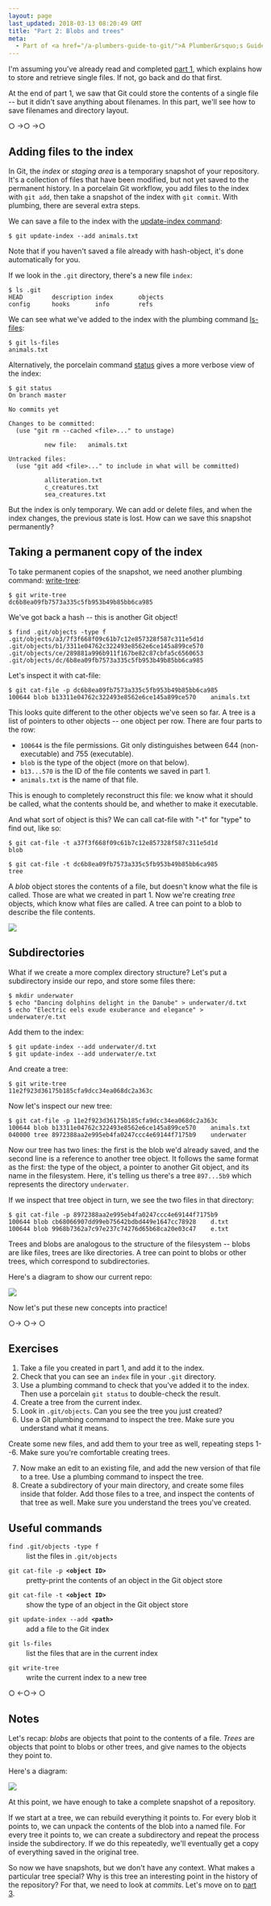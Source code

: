 ```yaml
---
layout: page
last_updated: 2018-03-13 08:20:49 GMT
title: "Part 2: Blobs and trees"
meta:
  - Part of <a href="/a-plumbers-guide-to-git/">A Plumber&rsquo;s Guide to Git</a>
---
```


I'm assuming you've already read and completed [part 1][part 1], which explains how to store and retrieve single files.
If not, go back and do that first.

At the end of part 1, we saw that Git could store the contents of a single file -- but it didn't save anything about filenames.
In this part, we'll see how to save filenames and directory layout.

[part 1]: /a-plumbers-guide-to-git/1-the-git-object-store/

<div class="post__separator" aria-hidden="true">&#9675; &#8594;&#9675; &#8594;&#9675;</div>

## Adding files to the index

In Git, the *index* or *staging area* is a temporary snapshot of your repository.
It's a collection of files that have been modified, but not yet saved to the permanent history.
In a porcelain Git workflow, you add files to the index with `git add`, then take a snapshot of the index with `git commit`.
With plumbing, there are several extra steps.

We can save a file to the index with the [update-index command][git-update-index]:

```console
$ git update-index --add animals.txt
```

Note that if you haven't saved a file already with hash-object, it's done automatically for you.

If we look in the `.git` directory, there's a new file `index`:

```console
$ ls .git
HEAD        description index       objects
config      hooks       info        refs
```

We can see what we've added to the index with the plumbing command [ls-files][git-ls-files]:

```console
$ git ls-files
animals.txt
```

Alternatively, the porcelain command [status][git-status] gives a more verbose view of the index:

```console
$ git status
On branch master

No commits yet

Changes to be committed:
  (use "git rm --cached <file>..." to unstage)

	      new file:   animals.txt

Untracked files:
  (use "git add <file>..." to include in what will be committed)

	      alliteration.txt
	      c_creatures.txt
	      sea_creatures.txt

```

But the index is only temporary.
We can add or delete files, and when the index changes, the previous state is lost.
How can we save this snapshot permanently?

[git-update-index]: https://www.git-scm.com/docs/git-update-index
[git-ls-files]: https://www.git-scm.com/docs/git-ls-files
[git-status]: https://www.git-scm.com/docs/git-status

## Taking a permanent copy of the index

To take permanent copies of the snapshot, we need another plumbing command: [write-tree][git-write-tree]:

```console
$ git write-tree
dc6b8ea09fb7573a335c5fb953b49b85bb6ca985
```

We've got back a hash -- this is another Git object!

```console
$ find .git/objects -type f
.git/objects/a3/7f3f668f09c61b7c12e857328f587c311e5d1d
.git/objects/b1/3311e04762c322493e8562e6ce145a899ce570
.git/objects/ce/289881a996b911f167be82c87cbfa5c6560653
.git/objects/dc/6b8ea09fb7573a335c5fb953b49b85bb6ca985
```

Let's inspect it with cat-file:

```console
$ git cat-file -p dc6b8ea09fb7573a335c5fb953b49b85bb6ca985
100644 blob b13311e04762c322493e8562e6ce145a899ce570	animals.txt
```

This looks quite different to the other objects we've seen so far.
A tree is a list of pointers to other objects -- one object per row.
There are four parts to the row:

*   `100644` is the file permissions.
    Git only distinguishes between 644 (non-executable) and 755 (executable).
*   `blob` is the type of the object (more on that below).
*   `b13...570` is the ID of the file contents we saved in part 1.
*   `animals.txt` is the name of that file.

This is enough to completely reconstruct this file: we know what it should be called, what the contents should be, and whether to make it executable.

And what sort of object is this?
We can call cat-file with "-t" for "type" to find out, like so:

```console
$ git cat-file -t a37f3f668f09c61b7c12e857328f587c311e5d1d
blob

$ git cat-file -t dc6b8ea09fb7573a335c5fb953b49b85bb6ca985
tree
```

A *blob* object stores the contents of a file, but doesn't know what the file is called.
Those are what we created in part 1.
Now we're creating *tree* objects, which know what files are called.
A tree can point to a blob to describe the file contents.

<img src="/a-plumbers-guide-to-git/blob_tree_single.png" style="max-width: 500px;">

[git-write-tree]: https://www.git-scm.com/docs/git-write-tree

## Subdirectories

What if we create a more complex directory structure?
Let's put a subdirectory inside our repo, and store some files there:

```console
$ mkdir underwater
$ echo "Dancing dolphins delight in the Danube" > underwater/d.txt
$ echo "Electric eels exude exuberance and elegance" > underwater/e.txt
```

Add them to the index:

```console
$ git update-index --add underwater/d.txt
$ git update-index --add underwater/e.txt
```

And create a tree:

```console
$ git write-tree
11e2f923d36175b185cfa9dcc34ea068dc2a363c
```

Now let's inspect our new tree:

```console
$ git cat-file -p 11e2f923d36175b185cfa9dcc34ea068dc2a363c
100644 blob b13311e04762c322493e8562e6ce145a899ce570	animals.txt
040000 tree 8972388aa2e995eb4fa0247ccc4e69144f7175b9	underwater
```

Now our tree has two lines: the first is the blob we'd already saved, and the second line is a reference to another tree object.
It follows the same format as the first: the type of the object, a pointer to another Git object, and its name in the filesystem.
Here, it's telling us there's a tree `897...5b9` which represents the directory `underwater`.

If we inspect that tree object in turn, we see the two files in that directory:

```console
$ git cat-file -p 8972388aa2e995eb4fa0247ccc4e69144f7175b9
100644 blob cb68066907dd99eb75642bdbd449e1647cc78928	d.txt
100644 blob 9968b7362a7c97e237c74276d65b68ca20e03c47	e.txt
```

Trees and blobs are analogous to the structure of the filesystem -- blobs are like files, trees are like directories.
A tree can point to blobs or other trees, which correspond to subdirectories.

Here's a diagram to show our current repo:

![](/a-plumbers-guide-to-git/blob_tree.png)

Now let's put these new concepts into practice!

<div class="post__separator" aria-hidden="true">&#9675;&#8594; &#9675;&#8594; &#9675;</div>

## Exercises

1.  Take a file you created in part 1, and add it to the index.
2.  Check that you can see an `index` file in your `.git` directory.
3.  Use a plumbing command to check that you've added it to the index.
    Then use a porcelain `git status` to double-check the result.
4.  Create a tree from the current index.
5.  Look in `.git/objects`.
    Can you see the tree you just created?
6.  Use a Git plumbing command to inspect the tree.
    Make sure you understand what it means.

Create some new files, and add them to your tree as well, repeating steps 1--6.
Make sure you're comfortable creating trees.

<ol start="7">
  <li>
    Now make an edit to an existing file, and add the new version of that file to a tree.
    Use a plumbing command to inspect the tree.
  </li>
  <li>
    Create a subdirectory of your main directory, and create some files inside that folder.
    Add those files to a tree, and inspect the contents of that tree as well.
    Make sure you understand the trees you've created.
  </li>
</ol>

## Useful commands

<style>
  .command {
    margin-bottom: 1em;
  }

  .command__description {
    margin-top: 3px;
    margin-left: 2.5em;
  }
</style>

<div class="command">
  <div class="command__code">
    <code>find .git/objects -type f</code>
  </div>
  <div class="command__description">
    list the files in <code>.git/objects</code>
  </div>
</div>

<div class="command">
  <div class="command__code">
    <code>git cat-file -p <strong>&lt;object ID&gt;</strong></code>
  </div>
  <div class="command__description">
    pretty-print the contents of an object in the Git object store
  </div>
</div>

<div class="command">
  <div class="command__code">
    <code>git cat-file -t <strong>&lt;object ID&gt;</strong></code>
  </div>
  <div class="command__description">
    show the type of an object in the Git object store
  </div>
</div>

<div class="command">
  <div class="command__code">
    <code>git update-index --add <strong>&lt;path&gt;</strong></code>
  </div>
  <div class="command__description">
    add a file to the Git index
  </div>
</div>

<div class="command">
  <div class="command__code">
    <code>git ls-files</code>
  </div>
  <div class="command__description">
    list the files that are in the current index
  </div>
</div>

<div class="command">
  <div class="command__code">
    <code>git write-tree</code>
  </div>
  <div class="command__description">
    write the current index to a new tree
  </div>
</div>

<div class="post__separator" aria-hidden="true">&#9675; &#8592;&#9675;&#8594; &#9675;</div>

## Notes

Let's recap: *blobs* are objects that point to the contents of a file.
*Trees* are objects that point to blobs or other trees, and give names to the objects they point to.

Here's a diagram:

![](/a-plumbers-guide-to-git/blob_tree_text.png)

At this point, we have enough to take a complete snapshot of a repository.

If we start at a tree, we can rebuild everything it points to.
For every blob it points to, we can unpack the contents of the blob into a named file.
For every tree it points to, we can create a subdirectory and repeat the process inside the subdirectory.
If we do this repeatedly, we'll eventually get a copy of everything saved in the original tree.

So now we have snapshots, but we don't have any context.
What makes a particular tree special?
Why is this tree an interesting point in the history of the repository?
For that, we need to look at *commits*.
Let's move on to [part 3][part 3].

[part 3]: /a-plumbers-guide-to-git/3-context-from-commits/
